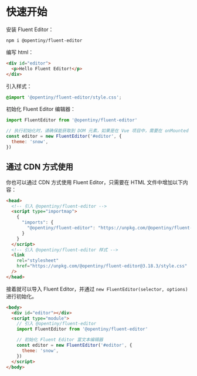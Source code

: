 # 快速开始

安装 Fluent Editor：

```shell
npm i @opentiny/fluent-editor
```

编写 html：

```html
<div id="editor">
  <p>Hello Fluent Editor!</p>
</div>
```

引入样式：

```css
@import '@opentiny/fluent-editor/style.css';
```

初始化 Fluent Editor 编辑器：

```javascript
import FluentEditor from '@opentiny/fluent-editor'

// 执行初始化时，请确保能获取到 DOM 元素，如果是在 Vue 项目中，需要在 onMounted 事件中执行。
const editor = new FluentEditor('#editor', {
  theme: 'snow',
})
```

## 通过 CDN 方式使用

你也可以通过 CDN 方式使用 Fluent Editor，只需要在 HTML 文件中增加以下内容：

```html
<head>
  <!-- 引入 @opentiny/fluent-editor -->
  <script type="importmap">
    {
      "imports": {
        "@opentiny/fluent-editor": "https://unpkg.com/@opentiny/fluent-editor@3.18.3/index.es.js"
      }
    }
  </script>
  <!-- 引入 @opentiny/fluent-editor 样式 -->
  <link
    rel="stylesheet"
    href="https://unpkg.com/@opentiny/fluent-editor@3.18.3/style.css"
  />
</head>
```

接着就可以导入 Fluent Editor，并通过 `new FluentEditor(selector, options)` 进行初始化。

```html
<body>
  <div id="editor"></div>
  <script type="module">
    // 引入 @opentiny/fluent-editor
    import FluentEditor from '@opentiny/fluent-editor'

    // 初始化 Fluent Editor 富文本编辑器
    const editor = new FluentEditor('#editor', {
      theme: 'snow',
    })
  </script>
</body>
```
